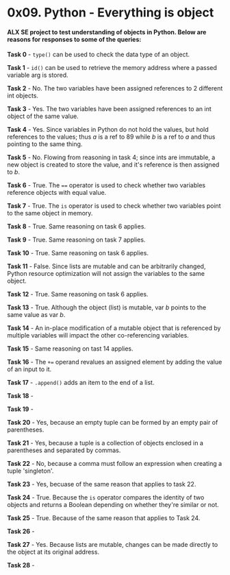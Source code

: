 <h1>0x09. Python - Everything is object</h1>

<h4>ALX SE project to test understanding of objects in Python. Below are reasons for responses to some of the queries:</h4>

**Task 0** - `type()` can be used to check the data type of an object.

**Task 1** - `id()` can be used to retrieve the memory address where a passed variable arg is stored.

**Task 2** - No. The two variables have been assigned references to 2 different int objects.

**Task 3** - Yes. The two variables have been assigned references to an int object of the same value.

**Task 4** - Yes. Since variables in Python do not hold the values, but hold references to the values; thus *a* is a ref to 89 while *b* is a ref to *a* and thus pointing to the same thing.

**Task 5** - No. Flowing from reasoning in task 4; since ints are immutable, a new object is created to store the value, and it's reference is then assigned to *b*.

**Task 6** - True. The `==` operator is used to check whether two variables reference objects with equal value.

**Task 7** - True. The `is` operator is used to check whether two variables point to the same object in memory.

**Task 8** - True. Same reasoning on task 6 applies.

**Task 9** - True. Same reasoning on task 7 applies.

**Task 10** - True. Same reasoning on task 6 applies.

**Task 11** - False. Since lists are mutable and can be arbitrarily changed, Python resource optimization will not assign the variables to the same object.

**Task 12** - True. Same reasoning on task 6 applies.

**Task 13** - True. Although the object (list) is mutable, var *b* points to the same value as var *b*.

**Task 14** - An in-place modification of a mutable object that is referenced by multiple variables will impact the other co-referencing variables.

**Task 15** - Same reasoning on tast 14 applies.

**Task 16** - The `+=` operand revalues an assigned element by adding the value of an input to it.

**Task 17** - `.append()` adds an item to the end of a list.

**Task 18** - 

**Task 19** - 

**Task 20** - Yes, because an empty tuple can be formed by an empty pair of parentheses.

**Task 21** - Yes, because a tuple is a collection of objects enclosed in a parentheses and separated by commas.

**Task 22** - No, because a comma must follow an expression when creating a tuple 'singleton'.

**Task 23** - Yes, becuase of the same reason that applies to task 22.

**Task 24** - True. Because the `is` operator compares the identity of two objects and returns a Boolean depending on whether they're similar or not.

**Task 25** - True. Because of the same reason that applies to Task 24.

**Task 26** - 

**Task 27** - Yes. Because lists are mutable, changes can be made directly to the object at its original address.

**Task 28** - 
